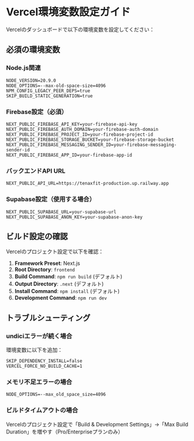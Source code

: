 # Vercel環境変数設定ガイド

Vercelのダッシュボードで以下の環境変数を設定してください：

## 必須の環境変数

### Node.js関連
```
NODE_VERSION=20.9.0
NODE_OPTIONS=--max-old-space-size=4096
NPM_CONFIG_LEGACY_PEER_DEPS=true
SKIP_BUILD_STATIC_GENERATION=true
```

### Firebase設定（必須）
```
NEXT_PUBLIC_FIREBASE_API_KEY=your-firebase-api-key
NEXT_PUBLIC_FIREBASE_AUTH_DOMAIN=your-firebase-auth-domain
NEXT_PUBLIC_FIREBASE_PROJECT_ID=your-firebase-project-id
NEXT_PUBLIC_FIREBASE_STORAGE_BUCKET=your-firebase-storage-bucket
NEXT_PUBLIC_FIREBASE_MESSAGING_SENDER_ID=your-firebase-messaging-sender-id
NEXT_PUBLIC_FIREBASE_APP_ID=your-firebase-app-id
```

### バックエンドAPI URL
```
NEXT_PUBLIC_API_URL=https://tenaxfit-production.up.railway.app
```

### Supabase設定（使用する場合）
```
NEXT_PUBLIC_SUPABASE_URL=your-supabase-url
NEXT_PUBLIC_SUPABASE_ANON_KEY=your-supabase-anon-key
```

## ビルド設定の確認

Vercelのプロジェクト設定で以下を確認：

1. **Framework Preset**: Next.js
2. **Root Directory**: `frontend`
3. **Build Command**: `npm run build` (デフォルト)
4. **Output Directory**: `.next` (デフォルト)
5. **Install Command**: `npm install` (デフォルト)
6. **Development Command**: `npm run dev`

## トラブルシューティング

### undiciエラーが続く場合
環境変数に以下を追加：
```
SKIP_DEPENDENCY_INSTALL=false
VERCEL_FORCE_NO_BUILD_CACHE=1
```

### メモリ不足エラーの場合
```
NODE_OPTIONS=--max_old_space_size=4096
```

### ビルドタイムアウトの場合
Vercelのプロジェクト設定で「Build & Development Settings」→「Max Build Duration」を増やす（Pro/Enterpriseプランのみ）